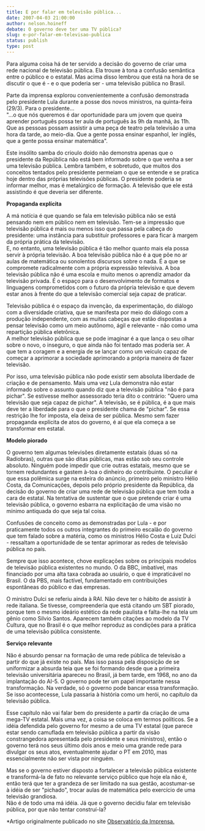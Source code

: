 ```yaml
---
title: E por falar em televisão pública...
date: 2007-04-03 21:00:00
author: nelson.hoineff
debate: O governo deve ter uma TV pública?
slug: e-por-falar-em-televisao-publica
status: publish 
type: post
---
```


Para alguma coisa há de ter servido a decisão do governo de criar uma rede nacional de televisão pública. Ela trouxe à tona a confusão semântica entre o público e o estatal. Mas acima disso lembrou que está na hora de se discutir o que é - e o que poderia ser - uma televisão pública no Brasil.


Parte da imprensa explorou convenientemente a confusão demonstrada pelo presidente Lula durante a posse dos novos ministros, na quinta-feira (29/3). Para o presidente...  
"...o que nós queremos é dar oportunidade para um jovem que queira aprender português possa ter aula de português às 9h da manhã, às 11h. Que as pessoas possam assistir a uma peça de teatro pela televisão a uma hora da tarde, ao meio-dia. Que a gente possa ensinar espanhol, ler inglês, que a gente possa ensinar matemática".


Este insólito samba do crioulo doido não demonstra apenas que o presidente da República não está bem informado sobre o que venha a ser uma televisão pública. Lembra também, e sobretudo, que muitos dos conceitos tentados pelo presidente permeiam o que se entende e se pratica hoje dentro das próprias televisões públicas. O presidente poderia se informar melhor, mas é metalúrgico de formação. A televisão que ele está assistindo é que deveria ser diferente.


**Propaganda explícita**


A má notícia é que quando se fala em televisão pública não se está pensando nem em público nem em televisão. Tem-se a impressão que televisão pública é mais ou menos isso que passa pela cabeça do presidente: uma instância para substituir professores e para ficar à margem da própria prática da televisão.  
E, no entanto, uma televisão pública é tão melhor quanto mais ela possa servir à própria televisão. A boa televisão pública não é a que põe no ar aulas de matemática ou sonolentos discursos sobre o nada. É a que se compromete radicalmente com a própria expressão televisiva. A boa televisão pública não é uma escola e muito menos o aprendiz amador da televisão privada. É o espaço para o desenvolvimento de formatos e linguagens comprometidos com o futuro da própria televisão e que devem estar anos à frente do que a televisão comercial seja capaz de praticar.


Televisão pública é o espaço da invenção, da experimentação, do diálogo com a diversidade criativa, que se manifesta por meio do diálogo com a produção independente, com as muitas cabeças que estão dispostas a pensar televisão como um meio autônomo, ágil e relevante - não como uma repartição pública eletrônica.  
A melhor televisão pública que se pode imaginar é a que lança o seu olhar sobre o novo, o inseguro, o que ainda não foi tentado mas poderia ser. A que tem a coragem e a energia de se lançar como um veículo capaz de começar a aprimorar a sociedade aprimorando a própria maneira de fazer televisão.


Por isso, uma televisão pública não pode existir sem absoluta liberdade de criação e de pensamento. Mais uma vez Lula demonstra não estar informado sobre o assunto quando diz que a televisão pública "não é para pichar". Se estivesse melhor assessorado teria dito o contrário: "Quero uma televisão que seja capaz de pichar". A televisão, se é pública, é a que mais deve ter a liberdade para o que o presidente chama de "pichar". Se essa restrição lhe for imposta, ela deixa de ser pública. Mesmo sem fazer propaganda explícita de atos do governo, é aí que ela começa a se transformar em estatal. 


**Modelo piorado**


O governo tem algumas televisões diretamente estatais (duas só na Radiobras), outras que são ditas públicas, mas estão sob seu controle absoluto. Ninguém pode impedir que crie outras estatais, mesmo que se tornem redundantes e gastem à-toa o dinheiro do contribuinte. O peculiar é que essa polêmica surge na esteira do anúncio, primeiro pelo ministro Hélio Costa, da Comunicações, depois pelo próprio presidente da República, da decisão do governo de criar uma rede de televisão pública que tem toda a cara de estatal. Na tentativa de sustentar que o que pretende criar é uma televisão pública, o governo esbarra na explicitação de uma visão no mínimo antiquada do que seja tal coisa.


Confusões de conceito como as demonstradas por Lula - e por praticamente todos os outros integrantes do primeiro escalão do governo que tem falado sobre a matéria, como os ministros Hélio Costa e Luiz Dulci - ressaltam a oportunidade de se tentar aprimorar as redes de televisão pública no país.


Sempre que isso acontece, chove explicações sobre os principais modelos de televisão pública existentes no mundo. O da BBC, imbatível, mas financiado por uma alta taxa cobrada ao usuário, o que é impraticável no Brasil. O da PBS, mais factível, fundamentado em contribuições espontâneas do público e das empresas. 


O ministro Dulci se referiu ainda à RAI. Não deve ter o hábito de assistir à rede italiana. Se tivesse, compreenderia que está citando um SBT piorado, porque tem o mesmo ideário estético da rede paulista e falta-lhe na tela um gênio como Silvio Santos. Aparecem também citações ao modelo da TV Cultura, que no Brasil é o que melhor reproduz as condições para a prática de uma televisão pública consistente. 


**Serviço relevante**


Não é absurdo pensar na formação de uma rede pública de televisão a partir do que já existe no país. Mas isso passa pela disposição de se uniformizar a absurda teia que se foi formando desde que a primeira televisão universitária apareceu no Brasil, já bem tarde, em 1968, no ano da implantação do AI-5. O governo pode ter um papel importante nessa transformação. Na verdade, só o governo pode bancar essa transformação. Se isso acontecesse, Lula passaria à história como um herói, no capítulo da televisão pública. 


Esse capítulo não vai falar bem do presidente a partir da criação de uma mega-TV estatal. Mais uma vez, a coisa se coloca em termos políticos. Se a idéia defendida pelo governo for mesmo a de uma TV estatal (que parece estar sendo camuflada em televisão pública a partir da visão constrangedora apresentada pelo presidente e seus ministros), então o governo terá nos seus último dois anos e meio uma grande rede para divulgar os seus atos, eventualmente ajudar o PT em 2010, mas essencialmente não ser vista por ninguém.


Mas se o governo estiver disposto a fortalecer a televisão pública existente e transformá-la de fato no relevante serviço público que hoje ela não é, então terá que ter a grandeza de ser limitado na sua gestão, acostumar-se à idéia de ser "pichado", trocar aulas de matemática pelo exercício de uma televisão grandiosa.   
Não é de todo uma má idéia. Já que o governo decidiu falar em televisão pública, por que não tentar construí-la?   
  
\*Artigo originalmente publicado no site [Observatório da Imprensa.](http://observatorio.ultimosegundo.ig.com.br/index.asp)


